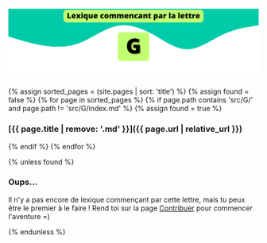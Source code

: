 ![G](../../assets/letters/G.png)

{% assign sorted_pages = (site.pages | sort: 'title') %}
{% assign found = false %}
{% for page in sorted_pages %}
{% if page.path contains 'src/G/' and page.path != 'src/G/index.md' %}
{% assign found = true %}
### [{{ page.title | remove: '.md' }}]({{ page.url | relative_url }})
{% endif %}
{% endfor %}

{% unless found %}
### Oups...

Il n'y a pas encore de lexique commençant par cette lettre, mais tu peux être le premier à le faire !
Rend toi sur la page [Contribuer](https://github.com/CryptoLexique/CryptoLexique/blob/main/.github/CONTRIBUTING.md) pour commencer l'aventure =)

{% endunless %}